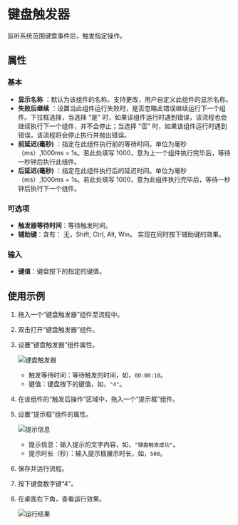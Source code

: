 # 键盘触发器

监听系统范围键盘事件后，触发指定操作。

## 属性

### 基本

- **显示名称** ：默认为该组件的名称。支持更改，用户自定义此组件的显示名称。
- **失败后继续** ：设置当此组件运行失败时，是否忽略此错误继续运行下一个组件。下拉框选择，当选择 "是" 时，如果该组件运行时遇到错误，该流程也会继续执行下一个组件，并不会停止；当选择 "否" 时，如果该组件运行时遇到错误，该流程将会停止执行并抛出错误。
- **前延迟(毫秒)** ：指定在此组件执行前的等待时间。单位为毫秒（ms）,1000ms = 1s。若此处填写 1000，意为上一个组件执行完毕后，等待一秒钟后执行此组件。
- **后延迟(毫秒)** ：指定在此组件执行后的延迟时间。单位为毫秒（ms）,1000ms = 1s。若此处填写 1000，意为此组件执行完毕后，等待一秒钟后执行下一个组件。

### 可选项

- **触发器等待时间**：等待触发时间。
- **辅助键**：含有： 无，Shift, Ctrl, Alt, Win。 实现在同时按下辅助键的效果。

### 输入

- **键值**：键盘按下的指定的键值。

## 使用示例

1. 拖入一个“键盘触发器”组件至流程中。
2. 双击打开“键盘触发器”组件。
3. 设置“键盘触发器”组件属性。

    ![键盘触发器](https://docimages.blob.core.chinacloudapi.cn/images/Activities/keyboardtrigger20210508.png)

    - 触发等待时间：等待触发的时间，如，`00:00:10`。
    - 键值：键盘按下的键值，如，`"4"`。

4. 在该组件的“触发后操作”区域中，拖入一个“提示框”组件。
5. 设置“提示框”组件的属性。

    ![提示信息](https://docimages.blob.core.chinacloudapi.cn/images/Activities/info20210508.png)

    - 提示信息：输入提示的文字内容，如，`"键盘触发成功"`。
    - 提示时长（秒）：输入提示框展示时长，如，`500`。

6. 保存并运行流程。
7. 按下键盘数字键“4”。
8. 在桌面右下角，查看运行效果。

    ![运行结果](https://docimages.blob.core.chinacloudapi.cn/images/Activities/keyboardresult20210508.png)
